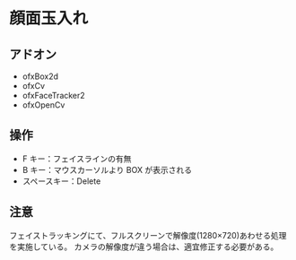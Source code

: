 # 顔面玉入れ

## アドオン

- ofxBox2d
- ofxCv
- ofxFaceTracker2
- ofxOpenCv

## 操作

- F キー：フェイスラインの有無
- B キー：マウスカーソルより BOX が表示される
- スペースキー：Delete

## 注意

フェイストラッキングにて、フルスクリーンで解像度(1280×720)あわせる処理を実施している。
カメラの解像度が違う場合は、適宜修正する必要がある。
